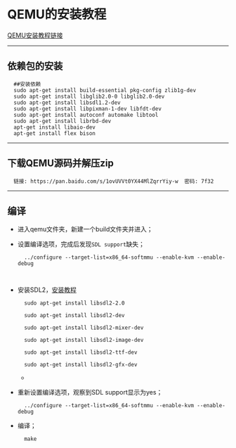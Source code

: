 # QEMU的安装教程

[QEMU安装教程链接](https://www.jianshu.com/p/413895d9b8cf)

------------

## 依赖包的安装

```
  ##安装依赖
  sudo apt-get install build-essential pkg-config zlib1g-dev
  sudo apt-get install libglib2.0-0 libglib2.0-dev
  sudo apt-get install libsdl1.2-dev
  sudo apt-get install libpixman-1-dev libfdt-dev
  sudo apt-get install autoconf automake libtool
  sudo apt-get install librbd-dev
  apt-get install libaio-dev
  apt-get install flex bison

```

--------------

## 下载QEMU源码并解压zip

```
  链接: https://pan.baidu.com/s/1ovUVVt0YX44MlZqrrYiy-w  密码: 7f32
```

--------------

## 编译

- 进入qemu文件夹，新建一个build文件夹并进入；

- 设置编译选项，完成后发现`SDL support`缺失；

  ```
    ../configure --target-list=x86_64-softmmu --enable-kvm --enable-debug
  ```

```
  
```


- 安装SDL2，[安装教程](https://www.jianshu.com/p/17ff0f40ec08)

  ```
    sudo apt-get install libsdl2-2.0

    sudo apt-get install libsdl2-dev

    sudo apt-get install libsdl2-mixer-dev

    sudo apt-get install libsdl2-image-dev

    sudo apt-get install libsdl2-ttf-dev

    sudo apt-get install libsdl2-gfx-dev

  ```
  -
- 重新设置编译选项，观察到SDL support显示为yes；

  ```
    ../configure --target-list=x86_64-softmmu --enable-kvm --enable-debug
  ```
  
- 编译；
  ```
    make
  ```
 
